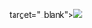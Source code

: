  target="_blank"><img src="https://img.shields.io/badge/github-000000?style=for-the-badge&logo-bitdefender&logoColor=FFFFFF"/>
